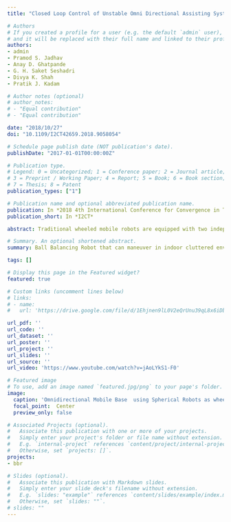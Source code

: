 ```yaml
---
title: "Closed Loop Control of Unstable Omni Directional Assisting System"

# Authors
# If you created a profile for a user (e.g. the default `admin` user), write the username (folder name) here 
# and it will be replaced with their full name and linked to their profile.
authors:
- admin
- Pramod S. Jadhav
- Anay D. Ghatpande
- G. H. Saket Seshadri
- Divya K. Shah
- Pratik J. Kadam

# Author notes (optional)
# author_notes:
# - "Equal contribution"
# - "Equal contribution"

date: "2018/10/27"
doi: "10.1109/I2CT42659.2018.9058054"

# Schedule page publish date (NOT publication's date).
publishDate: "2017-01-01T00:00:00Z"

# Publication type.
# Legend: 0 = Uncategorized; 1 = Conference paper; 2 = Journal article;
# 3 = Preprint / Working Paper; 4 = Report; 5 = Book; 6 = Book section;
# 7 = Thesis; 8 = Patent
publication_types: ["1"]

# Publication name and optional abbreviated publication name.
publication: In *2018 4th International Conference for Convergence in Technology (I2CT)*
publication_short: In *I2CT*

abstract: Traditional wheeled mobile robots are equipped with two independent driving wheels. Since these robots have two controllable degrees of freedom (DOFs), they can rotate about any point, but cannot perform immediate motion in every direction. To overcome this type of motion limitation, omnidirectional mobile robots were proposed. They can move in an arbitrary direction without changing the direction of the wheels, because they can achieve five DOF-motion on a two dimensional plane. A special kind of such a robot is a Ball-Balancing Robot (BBR). This system is inherently unstable, as it will immediately fall down when no active control is applied to the wheels on the ball. There is no need to rotate the robot body when change the driving direction of the ball robot, so it is suitable for cluttered environments. The proposed work is intended to be used as an assistant robot in offices, airports, shopping complexes where there is a lot of congestion in the surroundings. It is also equipped with a kinect sensor for providing vision capabilities using which it could simultaneously localize itself and map its surroundings (SLAM) that would result in a seamless motion. Thus BBR would be able to smoothly move and avoid obstacles and provide the necessary assistance.

# Summary. An optional shortened abstract.
summary: Ball Balancing Robot that can maneuver in indoor cluttered environments having onboard sensing like RGBD camera for navigation.

tags: []

# Display this page in the Featured widget?
featured: true

# Custom links (uncomment lines below)
# links:
# - name: 
#   url: 'https://drive.google.com/file/d/1Ehjnen9lL0V2eQrUnu39qL8x6iDbKR7G/view?usp=sharing'

url_pdf: ''
url_code: ''
url_dataset: ''
url_poster: ''
url_project: ''
url_slides: ''
url_source: ''
url_video: 'https://www.youtube.com/watch?v=jAoLYkS1-F0'

# Featured image
# To use, add an image named `featured.jpg/png` to your page's folder. 
image:
  caption: 'Omnidirectional Mobile Base  using Spherical Robots as wheels'
  focal_point:  Center
  preview_only: false

# Associated Projects (optional).
#   Associate this publication with one or more of your projects.
#   Simply enter your project's folder or file name without extension.
#   E.g. `internal-project` references `content/project/internal-project/index.md`.
#   Otherwise, set `projects: []`.
projects:
- bbr

# Slides (optional).
#   Associate this publication with Markdown slides.
#   Simply enter your slide deck's filename without extension.
#   E.g. `slides: "example"` references `content/slides/example/index.md`.
#   Otherwise, set `slides: ""`.
# slides: ""
---
```


<!-- {{% callout note %}}
Click the *Cite* button above to demo the feature to enable visitors to import publication metadata into their reference management software.
{{% /callout %}}

{{% callout note %}}
Create your slides in Markdown - click the *Slides* button to check out the example.
{{% /callout %}}

Supplementary notes can be added here, including [code, math, and images](https://wowchemy.com/docs/writing-markdown-latex/). -->
